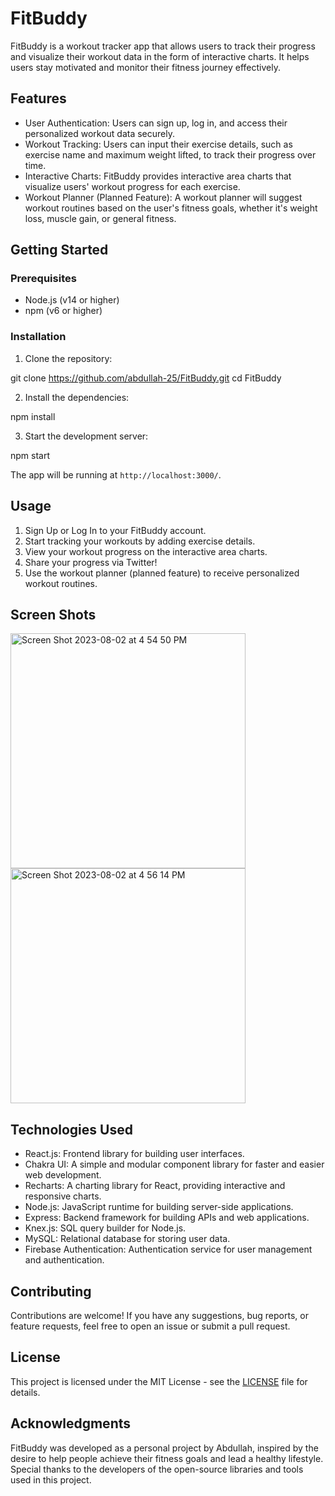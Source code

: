# FitBuddy

FitBuddy is a workout tracker app that allows users to track their progress and visualize their workout data in the form of interactive charts. It helps users stay motivated and monitor their fitness journey effectively.

## Features

- User Authentication: Users can sign up, log in, and access their personalized workout data securely.
- Workout Tracking: Users can input their exercise details, such as exercise name and maximum weight lifted, to track their progress over time.
- Interactive Charts: FitBuddy provides interactive area charts that visualize users' workout progress for each exercise.
- Workout Planner (Planned Feature): A workout planner will suggest workout routines based on the user's fitness goals, whether it's weight loss, muscle gain, or general fitness.

## Getting Started



### Prerequisites

- Node.js (v14 or higher)
- npm (v6 or higher)

### Installation

1. Clone the repository:

git clone https://github.com/abdullah-25/FitBuddy.git
cd FitBuddy

2. Install the dependencies:
   
npm install

3. Start the development server:

npm start


The app will be running at `http://localhost:3000/`.

## Usage

1. Sign Up or Log In to your FitBuddy account.
2. Start tracking your workouts by adding exercise details.
3. View your workout progress on the interactive area charts.
4. Share your progress via Twitter!
5. Use the workout planner (planned feature) to receive personalized workout routines.


## Screen Shots

<img width="376" alt="Screen Shot 2023-08-02 at 4 54 50 PM" src="https://github.com/abdullah-25/FitBuddy/assets/70604820/53e706bd-988c-45b6-8904-a5f3135a7bbb">
<img width="376" alt="Screen Shot 2023-08-02 at 4 56 14 PM" src="https://github.com/abdullah-25/FitBuddy/assets/70604820/4e42e83e-f7d6-4675-aa6d-cf7850f5891f">

## Technologies Used

- React.js: Frontend library for building user interfaces.
- Chakra UI: A simple and modular component library for faster and easier web development.
- Recharts: A charting library for React, providing interactive and responsive charts.
- Node.js: JavaScript runtime for building server-side applications.
- Express: Backend framework for building APIs and web applications.
- Knex.js: SQL query builder for Node.js.
- MySQL: Relational database for storing user data.
- Firebase Authentication: Authentication service for user management and authentication.

## Contributing

Contributions are welcome! If you have any suggestions, bug reports, or feature requests, feel free to open an issue or submit a pull request.

## License

This project is licensed under the MIT License - see the [LICENSE](LICENSE) file for details.

## Acknowledgments

FitBuddy was developed as a personal project by Abdullah, inspired by the desire to help people achieve their fitness goals and lead a healthy lifestyle. Special thanks to the developers of the open-source libraries and tools used in this project.


